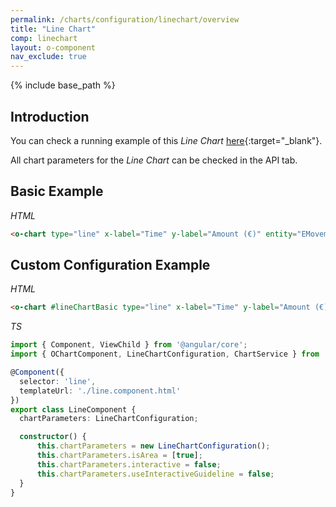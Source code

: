 ```yaml
---
permalink: /charts/configuration/linechart/overview
title: "Line Chart"
comp: linechart
layout: o-component
nav_exclude: true
---
```


{% include base_path %}

## Introduction

You can check a running example of this *Line Chart* [here](https://try.imatia.com/ontimizeweb/v8/charts/main/line-chart/line){:target="_blank"}.

All chart parameters for the *Line Chart* can be checked in the API tab.

## Basic Example

*HTML*

```html
<o-chart type="line" x-label="Time" y-label="Amount (€)" entity="EMovements" x-axis="DATE_" y-axis="MOVEMENT" x-data-type="time"></o-chart>
```

## Custom Configuration Example

*HTML*

```html
<o-chart #lineChartBasic type="line" x-label="Time" y-label="Amount (€)" entity="EMovements" x-axis="DATE_" y-axis="MOVEMENT" [chart-parameters]="chartParameters" x-data-type="time"></o-chart>
```

*TS*

```ts
import { Component, ViewChild } from '@angular/core';
import { OChartComponent, LineChartConfiguration, ChartService } from 'ontimize-web-ngx-charts';

@Component({
  selector: 'line',
  templateUrl: './line.component.html'
})
export class LineComponent {
  chartParameters: LineChartConfiguration;

  constructor() {
      this.chartParameters = new LineChartConfiguration();
      this.chartParameters.isArea = [true];
      this.chartParameters.interactive = false;
      this.chartParameters.useInteractiveGuideline = false;
  }
}
```
